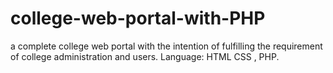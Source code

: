 # college-web-portal-with-PHP
a complete college web portal with the intention of fulfilling the requirement of college administration and users. Language: HTML CSS , PHP.
